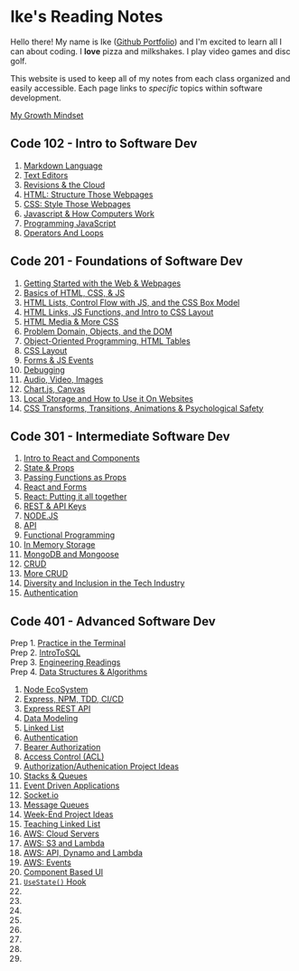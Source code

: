 # Ike's Reading Notes

Hello there! My name is Ike ([Github Portfolio](https://github.com/IkeSteoger)) and I'm excited to learn all I can about coding. I **love** pizza and milkshakes. I play video games and disc golf.

This website is used to keep all of my notes from each class organized and easily accessible. Each page links to *specific* topics within software development.

[My Growth Mindset](/GrowthMindset.md)

## Code 102 - Intro to Software Dev

1. [Markdown Language](/102/read01.md)
2. [Text Editors](/102/read02.md)
3. [Revisions & the Cloud](/102/read03.md)
4. [HTML: Structure Those Webpages](/102/read04.md)
5. [CSS: Style Those Webpages](/102/read05.md)
6. [Javascript & How Computers Work](/102/read06.md)
7. [Programming JavaScript](/102/read07.md)
8. [Operators And Loops](/102/read08.md)

## Code 201 - Foundations of Software Dev

1. [Getting Started with the Web & Webpages](/201/read201.md)
2. [Basics of HTML, CSS, & JS](/201/read202.md)
3. [HTML Lists, Control Flow with JS, and the CSS Box Model](/201/read203.md)
4. [HTML Links, JS Functions, and Intro to CSS Layout](/201/read204.md)
5. [HTML Media & More CSS](/201/read205.md)
6. [Problem Domain, Objects, and the DOM](/201/read206.md)
7. [Object-Oriented Programming, HTML Tables](/201/read207.md)
8. [CSS Layout](/201/read208.md)
9. [Forms & JS Events](/201/read209.md)
10. [Debugging](/201/read210.md)
11. [Audio, Video, Images](/201/read211.md)
12. [Chart.js, Canvas](/201/read212.md)
13. [Local Storage and How to Use it On Websites](/201/read213.md)
14. [CSS Transforms, Transitions, Animations & Psychological Safety](/201/read214.md)

## Code 301 - Intermediate Software Dev

1. [Intro to React and Components](/301/read301.md)
2. [State & Props](/301/read302.md)
3. [Passing Functions as Props](/301/read303.md)
4. [React and Forms](/301/read304.md)
5. [React: Putting it all together](/301/read305.md)
6. [REST & API Keys](/301/read306.md)
7. [NODE.JS](/301/read307.md)
8. [API](/301/read308.md)
9. [Functional Programming](/301/read309.md)
10. [In Memory Storage](/301/read310.md)
11. [MongoDB and Mongoose](/301/read311.md)
12. [CRUD](/301/read312.md)
13. [More CRUD](/301/read313.md)
14. [Diversity and Inclusion in the Tech Industry](/301/read314.md)
15. [Authentication](/301/read315.md)

## Code 401 - Advanced Software Dev

Prep 1. [Practice in the Terminal](/401/terminalPractice.md)  
Prep 2. [IntroToSQL](/401/introToSQL.md)  
Prep 3. [Engineering Readings](/401/engineeringReadings.md)  
Prep 4. [Data Structures & Algorithms](/401/dataStructuresAndAlgorithms.md)

1. [Node EcoSystem](/401/read401.md)
2. [Express, NPM, TDD, CI/CD](/401/read402.md)
3. [Express REST API](/401/read403.md)
4. [Data Modeling](/401/read404.md)
5. [Linked List](/401/read405.md)
6. [Authentication](/401/read406.md)
7. [Bearer Authorization](/401/read407.md)
8. [Access Control (ACL)](/401/read408.md)
9. [Authorization/Authenication Project Ideas](/401/read409.md)
10. [Stacks & Queues](/401/read410.md)
11. [Event Driven Applications](/401/read411.md)
12. [Socket.io](/401/read412.md)
13. [Message Queues](/401/read413.md)
14. [Week-End Project Ideas](/401/read414.md)
15. [Teaching Linked List](/401/read415.md)
16. [AWS: Cloud Servers](/401/read416.md)
17. [AWS: S3 and Lambda](/401/read417.md)
18. [AWS: API, Dynamo and Lambda](/401/read418.md)
19. [AWS: Events](/401/read419.md)
20. [Component Based UI](/401/read426.md)
21. [`UseState()` Hook](/401/read427.md)
22. [](/401/read428.md)
23. [](/401/read429.md)
24. [](/401/read430.md)
25. [](/401/read431.md)
26. [](/401/read432.md)
27. [](/401/read433.md)
28. [](/401/read434.md)
29. [](/401/read435.md)
